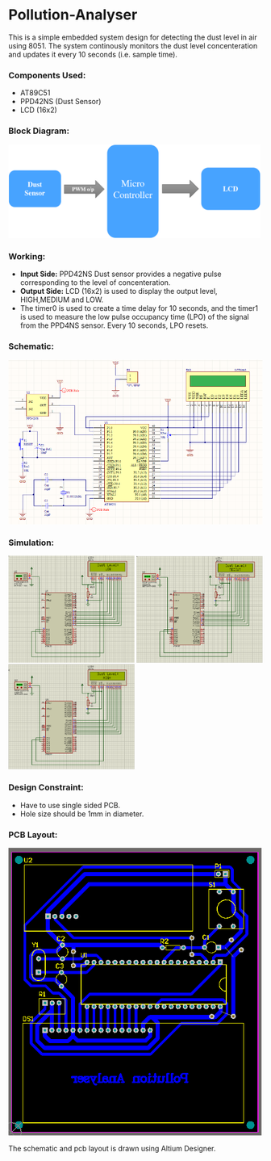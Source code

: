 # Pollution-Analyser

This is a simple embedded system design for detecting the dust level in air using 8051.
The system continously monitors the dust level concenteration and updates it every 10 seconds (i.e. sample time).

### Components Used:

  - AT89C51
  - PPD42NS (Dust Sensor)
  - LCD (16x2)

### Block Diagram:

<img src="img/block_diagram.png" width='500'>

### Working:

  - **Input Side:** PPD42NS Dust sensor provides a negative pulse corresponding to the level of concenteration.
  - **Output Side:** LCD (16x2) is used to display the output level, HIGH,MEDIUM and LOW.
  - The timer0 is used to create a time delay for 10 seconds, and the timer1 is used to measure the low pulse occupancy time (LPO) of the signal from the PPD4NS sensor. Every 10 seconds, LPO resets.

### Schematic:

<img src="img/sch.png">

### Simulation:

<img src="img/proteus_low.png" width='250'/>   <img src="img/proteus_medium.png" width='250'/>   <img src="img/proteus_high.png" width='250'/>

### Design Constraint:

  - Have to use single sided PCB.
  - Hole size should be 1mm in diameter.

### PCB Layout:

<img src="img/pcblayout.png">

The schematic and pcb layout is drawn using Altium Designer.
